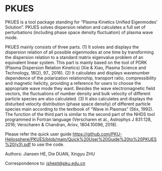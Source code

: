 # PKUES
PKUES is a tool package standing for “Plasma Kinetics Unified Eigenmodes’ Solution”. PKUES solves dispersion relation and calculates a full set of perturbations (including phase space density fluctuation) of plasma wave mode.

PKUES mainly consists of three parts. (1) It solves and displays the dispersion relation of all possible eigenmodes at one time by transforming the dispersion relation to a standard matrix eigenvalue problem of an equivalent linear system. This part is mainly based on the tool of PDRK (Plasma Dispersion Relation Kinetics) (Xie & Xiao, Plasma Science and Technology, 18(2), 97., 2016). (2) It calculates and displays wavenumber dependence of the polarization relationship, transport ratio, compressibility and magnetic helicity, providing a reference for users to choose the appropriate wave mode they want. Besides the wave electromagnetic field vectors, the fluctuations of number density and bulk velocity of different particle species are also calculated. (3) It also calculates and displays the disturbed velocity distribution (phase space density) of different particle species main according to the textbook of “Wave in Plasmas” (Stix, 1992). The function of the third part is similar to the second part of the NHDS tool programmed in Fortran language (Verscharen et al., Astrophys J 831:128, 2016; Verscharen & Chandran, Arixv, 1804.10096, 2018).

Please refer the quick user guide
https://github.com/PKU-Heliosphere/PKUES/blob/main/Quick%20User%20Guide%20to%20PKUES%20(v3).pdf
to use the code.

Authors: Jiansen HE, Die DUAN, Xingyu ZHU

Correspondence to: jshept@pku.edu.cn
